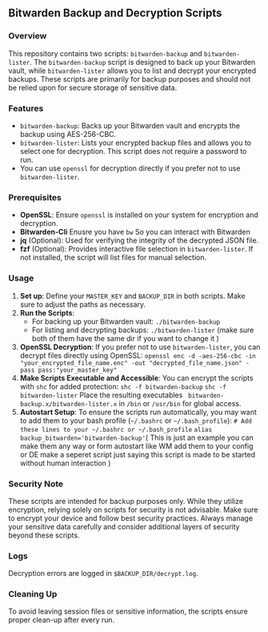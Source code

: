 ## Bitwarden Backup and Decryption Scripts

### Overview
This repository contains two scripts: `bitwarden-backup` and `bitwarden-lister`. The `bitwarden-backup` script is designed to back up your Bitwarden vault, while `bitwarden-lister` allows you to list and decrypt your encrypted backups. These scripts are primarily for backup purposes and should not be relied upon for secure storage of sensitive data.

### Features
- `bitwarden-backup`: Backs up your Bitwarden vault and encrypts the backup using AES-256-CBC.
- `bitwarden-lister`: Lists your encrypted backup files and allows you to select one for decryption. This script does not require a password to run.
- You can use `openssl` for decryption directly if you prefer not to use `bitwarden-lister`.

### Prerequisites
- **OpenSSL**: Ensure `openssl` is installed on your system for encryption and decryption.
- **Bitwarden-Cli** Enusre you have `bw` So you can interact with Bitwarden
- **jq** (Optional): Used for verifying the integrity of the decrypted JSON file.
- **fzf** (Optional): Provides interactive file selection in `bitwarden-lister`. If not installed, the script will list files for manual selection.

###  Usage
1. **Set up**: Define your `MASTER_KEY` and `BACKUP_DIR` in both scripts. Make sure to adjust the paths as necessary.
2. **Run the Scripts**:
   - For backing up your Bitwarden vault: `./bitwarden-backup`
   - For listing and decrypting backups: `./bitwarden-lister` (make sure both of them have the same dir if you want to change it )
3. **OpenSSL Decryption**: If you prefer not to use `bitwarden-lister`, you can decrypt files directly using OpenSSL:
   `openssl enc -d -aes-256-cbc -in "your_encrypted_file_name.enc" -out "decrypted_file_name.json" -pass pass:"your_master_key"`
4. **Make Scripts Executable and Accessible**: You can encrypt the scripts with `shc` for added protection:
   `shc -f bitwarden-backup`
   `shc -f bitwarden-lister`
   Place the resulting executables ` bitwarden-backup.x/bitwarden-lister.x` in `/bin` or `/usr/bin` for global access.
5. **Autostart Setup**: To ensure the scripts run automatically, you may want to add them to your bash profile (`~/.bashrc` or `~/.bash_profile`):
   `# Add these lines to your ~/.bashrc or ~/.bash_profile`
   `alias backup_bitwarden='bitwarden-backup'`( This is just an example you can make them any way or form autostart like WM add them to your config or DE make a seperet script just saying this script is made to be started without human interaction  )

### Security Note
These scripts are intended for backup purposes only. While they utilize encryption, relying solely on scripts for security is not advisable. Make sure to encrypt your device and follow best security practices. Always manage your sensitive data carefully and consider additional layers of security beyond these scripts.

### Logs
Decryption errors are logged in `$BACKUP_DIR/decrypt.log`.

### Cleaning Up
To avoid leaving session files or sensitive information, the scripts ensure proper clean-up after every run.

